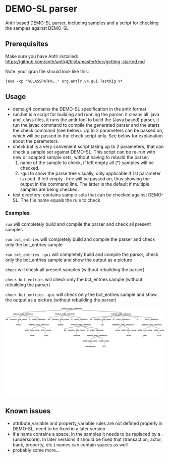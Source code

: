 # DEMO-SL parser
Antlr based DEMO-SL parser, including samples and a script for checking the samples against DEMO-SL

## Prerequisites
Make sure you have Antlr installed: https://github.com/antlr/antlr4/blob/master/doc/getting-started.md

Note: your grun file should look like this:
```
java -cp "%CLASSPATH%;." org.antlr.v4.gui.TestRig %*
```

## Usage
- demo.g4 contains the DEMO-SL specification in the antlr format
- run.bat is a script for building and running the parser: it cleans all .java and .class files, it runs the antlr tool to build the (Java based) parser, it run the javac command to compile the generated parser and the starts the check command (see below). Up to 2 parameters can be passed on, which will be passed to the check script only. See below for explanation about the parameters.
- check.bat is a very convenient script taking up to 2 parameters, that can check a sample set against DEMO-SL. This script can be re-run with new or adapted sample sets, without having to rebuild the parser.
  1. name of the sample to check, if left empty all (\*) samples will be checked.
  2. -gui to show the parse tree visually, only applicable if 1st parameter is used. If left empty -tree will be passed on, thus showing the output in the command line. The latter is the default if multiple samples are being checked.
- test directory: contains sample sets that can be checked against DEMO-SL. The file name equals the rule to check

### Examples
`run` will completely build and compile the parser and check all present samples

`run bct_entries` will completely build and compile the parser and check only the bct_entries sample

`run bct_entries -gui` will completely build and compile the parser, check only the bct_entries sample and show the output as a picture

`check` will check all present samples (without rebuilding the parser)

`check bct_entries` will check only the bct_entries sample (without rebuilding the parser)

`check bct_entries -gui` will check only the bct_entries sample and show the output as a picture (without rebuilding the parser)

![Visualization of parse results on sample set indirect_entity_references](antlr4_parse_tree_example.png?raw=true "Title")

## Known issues
- attribute_variable and property_variable rules are not defined properly in DEMO-SL, need to be fixed in a later version
- if a name contains a space, in the samples it needs to be replaced by a _ (underscore). In later versions it should be fixed that (transaction, actor, bank, property, etc.) names can contain spaces as well
- probably some more...
